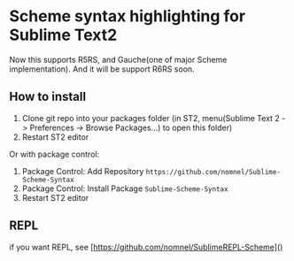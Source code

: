 # Scheme syntax highlighting for Sublime Text2
Now this supports R5RS, and Gauche(one of major Scheme implementation). And it will be support R6RS soon.

## How to install
1. Clone git repo into your packages folder (in ST2, menu(Sublime Text 2 -> Preferences -> Browse Packages…) to open this folder)
2. Restart ST2 editor

Or with package control:

1. Package Control: Add Repository `https://github.com/nomnel/Sublime-Scheme-Syntax`
2. Package Control: Install Package `Sublime-Scheme-Syntax`
3. Restart ST2 editor

## REPL
if you want REPL, see [https://github.com/nomnel/SublimeREPL-Scheme]()
